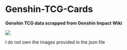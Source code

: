 <p align=centre>
  
  # Genshin-TCG-Cards
  <p><b>Genshin TCG data scrapped from Genshin Impact Wiki</b></p>
  <a href="https://genshin-impact.fandom.com/wiki/Character_Card/Gallery"><img src="https://dailymetadose.com/wp-content/uploads/2022/12/genshin-impact-genius-invokation-tcg-all-action-cards-tierlist-cover.jpg" border="0">     </a>
  </br>
  <p>I do not own the images provided in the json file</p>
